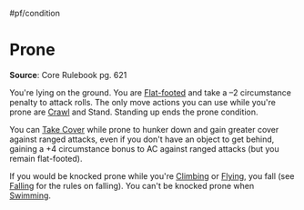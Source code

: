 #pf/condition 
# Prone
**Source**: Core Rulebook pg. 621

You're lying on the ground. You are [Flat-footed](Flat-footed.md) and take a –2 circumstance penalty to attack rolls. The only move actions you can use while you're prone are [Crawl](../Actions/Crawl.md) and Stand. Standing up ends the prone condition.

You can [Take Cover](../Actions/Take%20Cover.md) while prone to hunker down and gain greater cover against ranged attacks, even if you don't have an object to get behind, gaining a +4 circumstance bonus to AC against ranged attacks (but you remain flat-footed).

If you would be knocked prone while you're [Climbing](../Actions/Climb.md) or [Flying](1%20TTRPG/PF2e%20Wiki/Actions/Fly), you fall (see [Falling](../Rules/Falling.md) for the rules on falling). You can't be knocked prone when [Swimming](../Actions/Swim.md).
